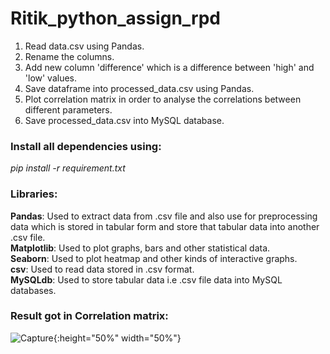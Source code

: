 # Ritik_python_assign_rpd
1. Read data.csv using Pandas.
2. Rename the columns.
3. Add new column 'difference' which is a difference between 'high' and 'low' values.
4. Save dataframe into processed_data.csv using Pandas.
5. Plot correlation matrix in order to analyse the correlations between different parameters.
6. Save processed_data.csv into MySQL database.

### Install all dependencies using:
*pip install -r requirement.txt*

### Libraries:
**Pandas**: Used to extract data from .csv file and also use for preprocessing data which is stored in tabular form and store that tabular data into another .csv file.<br>
**Matplotlib**: Used to plot graphs, bars and other statistical data.<br>
**Seaborn**: Used to plot heatmap and other kinds of interactive graphs.<br>
**csv**: Used to read data stored in .csv format.<br>
**MySQLdb**: Used to store tabular data i.e .csv file data into MySQL databases.<br>

### Result got in Correlation matrix:
![Capture](https://user-images.githubusercontent.com/68052449/135028278-58e0fe22-ba37-42fa-bcf2-edcdc1e1838b.PNG){:height="50%" width="50%"}


